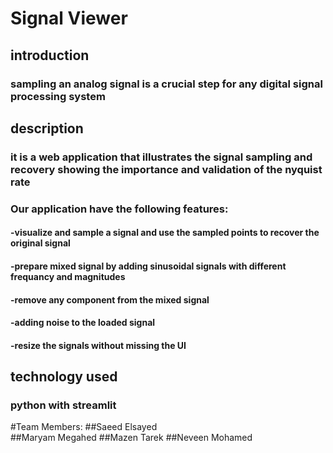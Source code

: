 # Signal Viewer
## introduction 
### sampling an analog signal is a crucial step for any digital signal processing system 
## description 
### it is a web application that illustrates the signal sampling and recovery showing the importance and validation of the nyquist rate
### Our application have the following features:
#### -visualize and sample a signal and use the sampled points to recover the original signal
#### -prepare mixed signal by adding sinusoidal signals with different frequancy and magnitudes 
#### -remove any component from the mixed signal
#### -adding noise to the loaded signal 
#### -resize the signals without missing the UI
## technology used 
### python with streamlit
#Team Members:
##Saeed Elsayed   
##Maryam Megahed
##Mazen Tarek
##Neveen Mohamed
